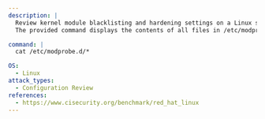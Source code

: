 ```yaml
---
description: |
  Review kernel module blacklisting and hardening settings on a Linux system.
  The provided command displays the contents of all files in /etc/modprobe.d/, which is useful for identifying blacklisted modules and enforcing kernel security policies.

command: |
  cat /etc/modprobe.d/*

OS:
  - Linux
attack_types:
  - Configuration Review
references:
  - https://www.cisecurity.org/benchmark/red_hat_linux
---
```

